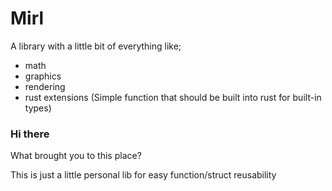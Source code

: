 # Mirl

A library with a little bit of everything like;

- math
- graphics
- rendering
- rust extensions (Simple function that should be built into rust for built-in types)

### Hi there

What brought you to this place?

This is just a little personal lib for easy function/struct reusability
